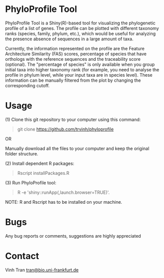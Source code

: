 # PhyloProfile Tool

PhyloProfile Tool is a Shiny(R)-based tool for visualizing the phylogenetic profile of a list of genes.
The profile can be plotted with different taxonomy ranks (species, family, phylum, etc.), which would be useful for analyzing the presence absence of sequences in a large amount of taxa.

Currently, the information represented on the profile are the Feature Architecture Similarity (FAS) scores, percentage of species that have orthologs with the reference sequences and the traceability score (optional). The "percentage of species" is only available when you group initial taxa into higher taxonomy rank (for example, you need to analyse the profile in phylum level, while your input taxa are in species level). These information can be manually filtered from the plot by changing the corresponding cutoff.

# Usage
(1) Clone this git repository to your computer using this command:

>git clone https://github.com/trvinh/phyloprofile

OR 

Manually download all the files to your computer and keep the original folder structure.

(2) Install dependent R packages:

>Rscript installPackages.R

(3) Run PhyloProfile tool: 

>R -e 'shiny::runApp(,launch.browser=TRUE)'.

NOTE: R and Rscript has to be installed on your machine.

# Bugs
Any bug reports or comments, suggestions are highly appreciated

# Contact
Vinh Tran
tran@bio.uni-frankfurt.de
